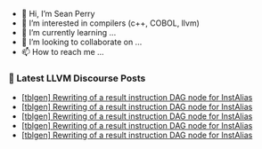 - 👋 Hi, I’m Sean Perry
- 👀 I’m interested in compilers (c++, COBOL, llvm)
- 🌱 I’m currently learning ...
- 💞️ I’m looking to collaborate on ...
- 📫 How to reach me ...

<!---
s66perry/s66perry is a ✨ special ✨ repository because its `README.md` (this file) appears on your GitHub profile.
You can click the Preview link to take a look at your changes.
--->
### 📕 Latest LLVM Discourse Posts

<!-- DISCOURSE-LLVM:START -->
- [[tblgen] Rewriting of a result instruction DAG node for InstAlias](https://discourse.llvm.org/t/tblgen-rewriting-of-a-result-instruction-dag-node-for-instalias/88076#post_8)
- [[tblgen] Rewriting of a result instruction DAG node for InstAlias](https://discourse.llvm.org/t/tblgen-rewriting-of-a-result-instruction-dag-node-for-instalias/88076#post_7)
- [[tblgen] Rewriting of a result instruction DAG node for InstAlias](https://discourse.llvm.org/t/tblgen-rewriting-of-a-result-instruction-dag-node-for-instalias/88076#post_6)
- [[tblgen] Rewriting of a result instruction DAG node for InstAlias](https://discourse.llvm.org/t/tblgen-rewriting-of-a-result-instruction-dag-node-for-instalias/88076#post_5)
- [[tblgen] Rewriting of a result instruction DAG node for InstAlias](https://discourse.llvm.org/t/tblgen-rewriting-of-a-result-instruction-dag-node-for-instalias/88076#post_4)
<!-- DISCOURSE-LLVM:END -->
